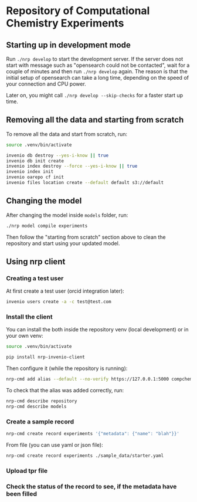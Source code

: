 # Repository of Computational Chemistry Experiments

## Starting up in development mode

Run `./nrp develop` to start the development server. If the server does not start with
message such as "opensearch could not be contacted", wait for a couple of minutes and 
then run `./nrp develop` again. The reason is that the initial setup of opensearch
can take a long time, depending on the speed of your connection and CPU power.

Later on, you might call `./nrp develop --skip-checks` for a faster start up time.

## Removing all the data and starting from scratch

To remove all the data and start from scratch, run:

```bash
source .venv/bin/activate

invenio db destroy --yes-i-know || true
invenio db init create
invenio index destroy --force --yes-i-know || true
invenio index init
invenio oarepo cf init
invenio files location create --default default s3://default
```

## Changing the model

After changing the model inside `models` folder, run:

```bash
./nrp model compile experiments
```

Then follow the "starting from scratch" section above to clean the repository
and start using your updated model.

## Using nrp client

### Creating a test user

At first create a test user (orcid integration later):

```bash
invenio users create -a -c test@test.com
```

### Install the client

You can install the both inside the repository venv (local development) or in your own venv:

```bash
source .venv/bin/activate

pip install nrp-invenio-client
```

Then configure it (while the repository is running):

```bash
nrp-cmd add alias --default --no-verify https://127.0.0.1:5000 compchem
```

To check that the alias was added correctly, run:

```bash
nrp-cmd describe repository
nrp-cmd describe models
```

### Create a sample record

```bash
nrp-cmd create record experiments '{"metadata": {"name": "blah"}}'
```

From file (you can use yaml or json file):

```bash
nrp-cmd create record experiments ./sample_data/starter.yaml
```


### Upload tpr file

### Check the status of the record to see, if the metadata have been filled